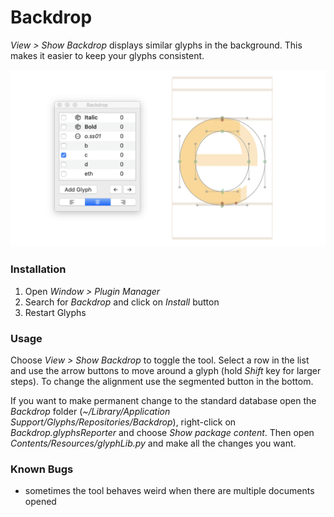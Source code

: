 # Backdrop
*View > Show Backdrop* displays similar glyphs in the background. This makes it easier to keep your glyphs consistent.

![Demo](https://github.com/hejpaul/glyphs-backdrop/blob/master/images/screenshot.png?raw=true)

### Installation
1. Open *Window > Plugin Manager*
2. Search for *Backdrop* and click on *Install* button
3. Restart Glyphs

### Usage
Choose *View > Show Backdrop* to toggle the tool. Select a row in the list and use the arrow buttons to move around a glyph (hold *Shift* key for larger steps). To change the alignment use the segmented button in the bottom.

If you want to make permanent change to the standard database open the *Backdrop* folder (*~/Library/Application Support/Glyphs/Repositories/Backdrop*), right-click on *Backdrop.glyphsReporter* and choose *Show package content*. Then open *Contents/Resources/glyphLib.py* and make all the changes you want.

### Known Bugs
- sometimes the tool behaves weird when there are multiple documents opened
